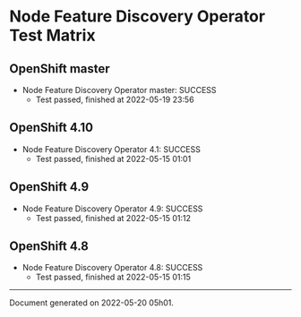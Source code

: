 
Node Feature Discovery Operator Test Matrix
===========================================

OpenShift master
----------------



* Node Feature Discovery Operator master: SUCCESS
  - Test passed, finished at 2022-05-19 23:56






OpenShift 4.10
--------------



* Node Feature Discovery Operator 4.1: SUCCESS
  - Test passed, finished at 2022-05-15 01:01






OpenShift 4.9
-------------



* Node Feature Discovery Operator 4.9: SUCCESS
  - Test passed, finished at 2022-05-15 01:12






OpenShift 4.8
-------------



* Node Feature Discovery Operator 4.8: SUCCESS
  - Test passed, finished at 2022-05-15 01:15






---
Document generated on 2022-05-20 05h01.
